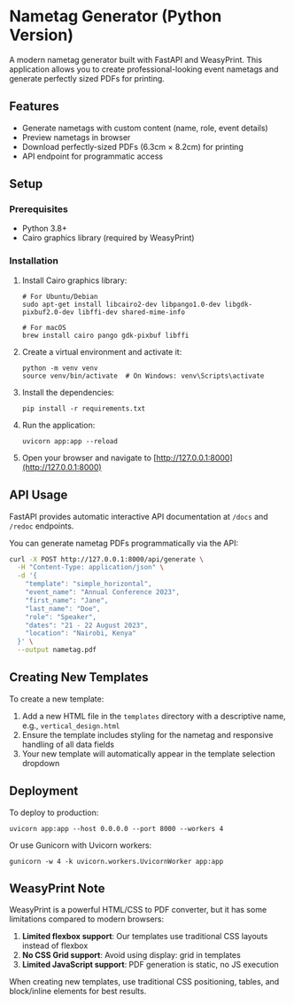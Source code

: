 # Nametag Generator (Python Version)

A modern nametag generator built with FastAPI and WeasyPrint. This application allows you to create professional-looking event nametags and generate perfectly sized PDFs for printing.

## Features

- Generate nametags with custom content (name, role, event details)
- Preview nametags in browser
- Download perfectly-sized PDFs (6.3cm × 8.2cm) for printing
- API endpoint for programmatic access

## Setup

### Prerequisites

- Python 3.8+
- Cairo graphics library (required by WeasyPrint)

### Installation

1. Install Cairo graphics library:

   ```
   # For Ubuntu/Debian
   sudo apt-get install libcairo2-dev libpango1.0-dev libgdk-pixbuf2.0-dev libffi-dev shared-mime-info

   # For macOS
   brew install cairo pango gdk-pixbuf libffi
   ```

2. Create a virtual environment and activate it:

   ```
   python -m venv venv
   source venv/bin/activate  # On Windows: venv\Scripts\activate
   ```

3. Install the dependencies:

   ```
   pip install -r requirements.txt
   ```

4. Run the application:

   ```
   uvicorn app:app --reload
   ```

5. Open your browser and navigate to [http://127.0.0.1:8000](http://127.0.0.1:8000)

## API Usage

FastAPI provides automatic interactive API documentation at `/docs` and `/redoc` endpoints.

You can generate nametag PDFs programmatically via the API:

```bash
curl -X POST http://127.0.0.1:8000/api/generate \
  -H "Content-Type: application/json" \
  -d '{
    "template": "simple_horizontal",
    "event_name": "Annual Conference 2023",
    "first_name": "Jane",
    "last_name": "Doe",
    "role": "Speaker",
    "dates": "21 - 22 August 2023",
    "location": "Nairobi, Kenya"
  }' \
  --output nametag.pdf
```

## Creating New Templates

To create a new template:

1. Add a new HTML file in the `templates` directory with a descriptive name, e.g., `vertical_design.html`
2. Ensure the template includes styling for the nametag and responsive handling of all data fields
3. Your new template will automatically appear in the template selection dropdown

## Deployment

To deploy to production:

```
uvicorn app:app --host 0.0.0.0 --port 8000 --workers 4
```

Or use Gunicorn with Uvicorn workers:

```
gunicorn -w 4 -k uvicorn.workers.UvicornWorker app:app
```

## WeasyPrint Note

WeasyPrint is a powerful HTML/CSS to PDF converter, but it has some limitations compared to modern browsers:

1. **Limited flexbox support**: Our templates use traditional CSS layouts instead of flexbox
2. **No CSS Grid support**: Avoid using display: grid in templates
3. **Limited JavaScript support**: PDF generation is static, no JS execution

When creating new templates, use traditional CSS positioning, tables, and block/inline elements for best results.
